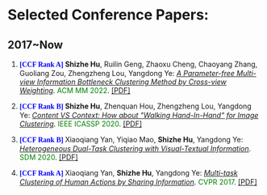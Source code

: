 # Selected Conference Papers:
## 2017~Now

<ol>
  
<p style="margin-top: 8px;"><li><font face="verdana" color="blue"><b>[CCF Rank A] </b></font><b>Shizhe Hu</b>, Ruilin Geng, Zhaoxu Cheng, Chaoyang Zhang, Guoliang Zou, Zhengzheng Lou, Yangdong Ye: <i><u>A Parameter-free Multi-view Information Bottleneck Clustering Method by Cross-view Weighting</u></i>. <font color="green">ACM MM 2022</font>. <a href = "https://dl.acm.org/doi/pdf/10.1145/3503161.3547985">[PDF]</a></li></p>

<p style="margin-top: 8px;"><li><font face="verdana" color="blue"><b>[CCF Rank B] </b></font><b>Shizhe Hu</b>, Zhenquan Hou, Zhengzheng Lou, Yangdong Ye: <i><u>Content VS Context: How about "Walking Hand-In-Hand" for Image Clustering</u></i>. <font color="green">IEEE ICASSP 2020</font>. <a href = "https://ieeexplore.ieee.org/document/9053806">[PDF]</a></li></p>

<p style="margin-top: 8px;"><li><font face="verdana" color="blue"><b>[CCF Rank B] </b></font>Xiaoqiang Yan, Yiqiao Mao, <b>Shizhe Hu</b>, Yangdong Ye: <i><u>Heterogeneous Dual-Task Clustering with Visual-Textual Information</u></i>. <font color="green">SDM 2020</font>. <a href = "https://epubs.siam.org/doi/abs/10.1137/1.9781611976236.74">[PDF]</a></li></p>
  
<p style="margin-top: 8px;"><li><font face="verdana" color="blue"><b>[CCF Rank A] </b></font>Xiaoqiang Yan, <b>Shizhe Hu</b>, Yangdong Ye: <i><u>Multi-task Clustering of Human Actions by Sharing Information</u></i>. <font color="green">CVPR 2017</font>. <a href = "https://openaccess.thecvf.com/content_cvpr_2017/html/Yan_Multi-Task_Clustering_of_CVPR_2017_paper.html">[PDF]</a></li></p>
 
</ol>
